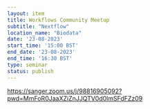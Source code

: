```yaml
---
layout: item
title: Workflows Community Meetup
subtitle: "Nextflow"
location_name: "Biodata"
date: '23-08-2023'
start_time: '15:00 BST'
end_date: '23-08-2023'
end_time: '16:30 BST'
type: seminar
status: publish
---
```


https://sanger.zoom.us/j/98816905092?pwd=MmFoR0JaaXZiZnJJQTV0d0lmSFdFZz09